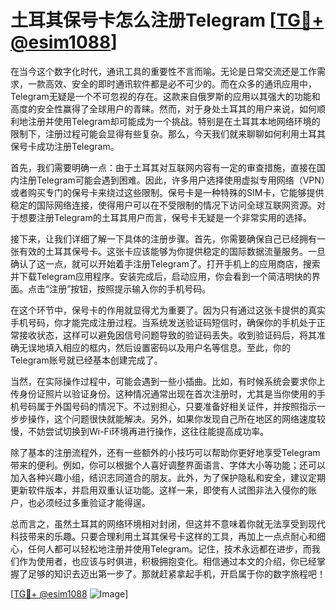# 土耳其保号卡怎么注册Telegram [[TG💪+ @esim1088](https://t.me/s/esim1088)]

在当今这个数字化时代，通讯工具的重要性不言而喻。无论是日常交流还是工作需求，一款高效、安全的即时通讯软件都是必不可少的。而在众多的通讯应用中，Telegram无疑是一个不可忽视的存在。这款来自俄罗斯的应用以其强大的功能和高度的安全性赢得了全球用户的青睐。然而，对于身处土耳其的用户来说，如何顺利地注册并使用Telegram却可能成为一个挑战。特别是在土耳其本地网络环境的限制下，注册过程可能会显得有些复杂。那么，今天我们就来聊聊如何利用土耳其保号卡成功注册Telegram。

首先，我们需要明确一点：由于土耳其对互联网内容有一定的审查措施，直接在国内注册Telegram可能会遇到困难。因此，许多用户选择使用虚拟专用网络（VPN）或者购买专门的保号卡来绕过这些限制。保号卡是一种特殊的SIM卡，它能够提供稳定的国际网络连接，使得用户可以在不受限制的情况下访问全球互联网资源。对于想要注册Telegram的土耳其用户而言，保号卡无疑是一个非常实用的选择。

接下来，让我们详细了解一下具体的注册步骤。首先，你需要确保自己已经拥有一张有效的土耳其保号卡。这张卡应该能够为你提供稳定的国际数据流量服务。一旦确认了这一点，就可以开始着手注册Telegram了。打开手机上的应用商店，搜索并下载Telegram应用程序。安装完成后，启动应用，你会看到一个简洁明快的界面。点击“注册”按钮，按照提示输入你的手机号码。

在这个环节中，保号卡的作用就显得尤为重要了。因为只有通过这张卡提供的真实手机号码，你才能完成注册过程。当系统发送验证码短信时，确保你的手机处于正常接收状态，这样可以避免因信号问题导致的验证码丢失。收到验证码后，将其准确无误地填入相应的框内，然后设置密码以及用户名等信息。至此，你的Telegram账号就已经基本创建完成了。

当然，在实际操作过程中，可能会遇到一些小插曲。比如，有时候系统会要求你上传身份证照片以验证身份。这种情况通常出现在首次注册时，尤其是当你使用的手机号码属于外国号码的情况下。不过别担心，只要准备好相关证件，并按照指示一步步操作，这个问题很快就能解决。另外，如果你发现自己所在地区的网络速度较慢，不妨尝试切换到Wi-Fi环境再进行操作，这往往能提高成功率。

除了基本的注册流程外，还有一些额外的小技巧可以帮助你更好地享受Telegram带来的便利。例如，你可以根据个人喜好调整界面语言、字体大小等功能；还可以加入各种兴趣小组，结识志同道合的朋友。此外，为了保护隐私和安全，建议定期更新软件版本，并启用双重认证功能。这样一来，即使有人试图非法入侵你的账户，也必须经过多重验证才能得逞。

总而言之，虽然土耳其的网络环境相对封闭，但这并不意味着你就无法享受到现代科技带来的乐趣。只要合理利用土耳其保号卡这样的工具，再加上一点点耐心和细心，任何人都可以轻松地注册并使用Telegram。记住，技术永远都在进步，而我们作为使用者，也应该与时俱进，积极拥抱变化。相信通过本文的介绍，你已经掌握了足够的知识去迈出第一步了。那就赶紧拿起手机，开启属于你的数字旅程吧！

[[TG💪+ @esim1088](https://t.me/s/esim1088) ![Image](https://i.postimg.cc/4NQfJmqS/Snipaste-2025-05-13-00-14-12.png)]